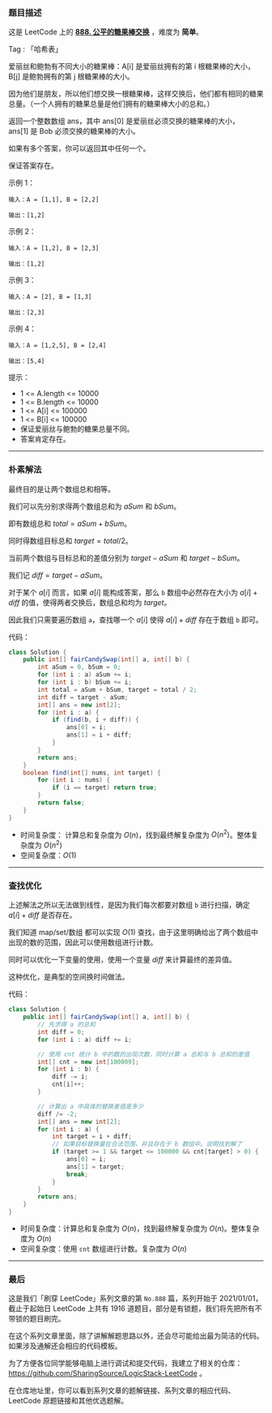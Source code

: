 ### 题目描述

这是 LeetCode 上的 **[888. 公平的糖果棒交换](https://leetcode-cn.com/problems/fair-candy-swap/solution/xiang-jie-po-su-jie-fa-cha-zhao-you-hua-9nd9y/)** ，难度为 **简单**。

Tag : 「哈希表」




爱丽丝和鲍勃有不同大小的糖果棒：A[i] 是爱丽丝拥有的第 i 根糖果棒的大小，B[j] 是鲍勃拥有的第 j 根糖果棒的大小。

因为他们是朋友，所以他们想交换一根糖果棒，这样交换后，他们都有相同的糖果总量。（一个人拥有的糖果总量是他们拥有的糖果棒大小的总和。）

返回一个整数数组 ans，其中 ans[0] 是爱丽丝必须交换的糖果棒的大小，ans[1] 是 Bob 必须交换的糖果棒的大小。

如果有多个答案，你可以返回其中任何一个。

保证答案存在。




示例 1：
```
输入：A = [1,1], B = [2,2]

输出：[1,2]
```
示例 2：
```
输入：A = [1,2], B = [2,3]

输出：[1,2]
```
示例 3：
```
输入：A = [2], B = [1,3]

输出：[2,3]
```
示例 4：
```
输入：A = [1,2,5], B = [2,4]

输出：[5,4]
```

提示：
* 1 <= A.length <= 10000
* 1 <= B.length <= 10000
* 1 <= A[i] <= 100000
* 1 <= B[i] <= 100000
* 保证爱丽丝与鲍勃的糖果总量不同。
* 答案肯定存在。

---

### 朴素解法

最终目的是让两个数组总和相等。

我们可以先分别求得两个数组总和为 $aSum$ 和 $bSum$。

即有数组总和 $total = aSum + bSum$。

同时得数组目标总和 $target = total / 2$。

当前两个数组与目标总和的差值分别为 $target - aSum$ 和 $target - bSum$。

我们记 $diff = target - aSum$。

对于某个 $a[i]$ 而言，如果 $a[i]$ 能构成答案，那么 `b` 数组中必然存在大小为 $a[i] + diff$ 的值，使得两者交换后，数组总和均为 $target$。

因此我们只需要遍历数组 `a`，查找哪一个 $a[i]$ 使得 $a[i] + diff$ 存在于数组 `b` 即可。

代码：
```java
class Solution {
    public int[] fairCandySwap(int[] a, int[] b) {
        int aSum = 0, bSum = 0;
        for (int i : a) aSum += i;  
        for (int i : b) bSum += i;  
        int total = aSum + bSum, target = total / 2;
        int diff = target - aSum;
        int[] ans = new int[2];
        for (int i : a) {
            if (find(b, i + diff)) {
                ans[0] = i;
                ans[1] = i + diff;
            }
        }
        return ans;
    }
    boolean find(int[] nums, int target) {
        for (int i : nums) {
            if (i == target) return true;
        }
        return false;
    }
}
```

* 时间复杂度： 计算总和复杂度为 $O(n)$，找到最终解复杂度为 $O(n^2)$。整体复杂度为 $O(n^2)$
* 空间复杂度：$O(1)$

---

### 查找优化

上述解法之所以无法做到线性，是因为我们每次都要对数组 `b` 进行扫描，确定 $a[i] + diff$ 是否存在。

我们知道 map/set/数组 都可以实现 $O(1)$ 查找，由于这里明确给出了两个数组中出现的数的范围，因此可以使用数组进行计数。

同时可以优化一下变量的使用，使用一个变量 $diff$ 来计算最终的差异值。

这种优化，是典型的空间换时间做法。

代码：
```java
class Solution {
    public int[] fairCandySwap(int[] a, int[] b) {
        // 先求得 a 的总和
        int diff = 0;
        for (int i : a) diff += i;  

        // 使用 cnt 统计 b 中的数的出现次数，同时计算 a 总和与 b 总和的差值
        int[] cnt = new int[100009];
        for (int i : b) {
            diff -= i;
            cnt[i]++;
        }

        // 计算出 a 中具体的替换差值是多少
        diff /= -2;
        int[] ans = new int[2];
        for (int i : a) {
            int target = i + diff;
            // 如果目标替换量在合法范围，并且存在于 b 数组中。说明找到解了
            if (target >= 1 && target <= 100000 && cnt[target] > 0) {
                ans[0] = i;
                ans[1] = target;
                break;
            }
        }
        return ans;
    }
}
```
* 时间复杂度：计算总和复杂度为 $O(n)$，找到最终解复杂度为 $O(n)$。整体复杂度为 $O(n)$
* 空间复杂度：使用 `cnt` 数组进行计数。复杂度为 $O(n)$

---

### 最后

这是我们「刷穿 LeetCode」系列文章的第 `No.888` 篇，系列开始于 2021/01/01，截止于起始日 LeetCode 上共有 1916 道题目，部分是有锁题，我们将先把所有不带锁的题目刷完。

在这个系列文章里面，除了讲解解题思路以外，还会尽可能给出最为简洁的代码。如果涉及通解还会相应的代码模板。

为了方便各位同学能够电脑上进行调试和提交代码，我建立了相关的仓库：https://github.com/SharingSource/LogicStack-LeetCode 。

在仓库地址里，你可以看到系列文章的题解链接、系列文章的相应代码、LeetCode 原题链接和其他优选题解。

